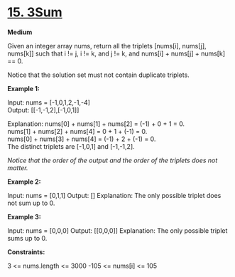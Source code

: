 # [15. 3Sum](https://leetcode.com/problems/3sum/)
__Medium__

Given an integer array nums, return all the triplets [nums[i], nums[j], nums[k]] such that i != j, i != k, and j != k, and nums[i] + nums[j] + nums[k] == 0.

Notice that the solution set must not contain duplicate triplets.

 

__Example 1:__

Input: nums = [-1,0,1,2,-1,-4]<br>
Output: [[-1,-1,2],[-1,0,1]]

Explanation: 
nums[0] + nums[1] + nums[2] = (-1) + 0 + 1 = 0. <br>
nums[1] + nums[2] + nums[4] = 0 + 1 + (-1) = 0. <br>
nums[0] + nums[3] + nums[4] = (-1) + 2 + (-1) = 0.<br>
The distinct triplets are [-1,0,1] and [-1,-1,2].<br>

_Notice that the order of the output and the order of the triplets does not matter._


__Example 2:__

Input: nums = [0,1,1]
Output: []
Explanation: The only possible triplet does not sum up to 0.

__Example 3:__

Input: nums = [0,0,0]
Output: [[0,0,0]]
Explanation: The only possible triplet sums up to 0.
 

__Constraints:__

3 <= nums.length <= 3000
-105 <= nums[i] <= 105
